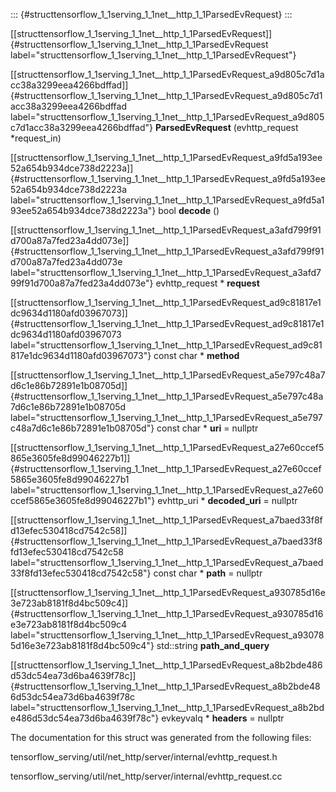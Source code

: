 ::: {#structtensorflow_1_1serving_1_1net__http_1_1ParsedEvRequest}
:::

[\[structtensorflow\_1\_1serving\_1\_1net\_\_http\_1\_1ParsedEvRequest\]]{#structtensorflow_1_1serving_1_1net__http_1_1ParsedEvRequest
label="structtensorflow_1_1serving_1_1net__http_1_1ParsedEvRequest"}

[\[structtensorflow\_1\_1serving\_1\_1net\_\_http\_1\_1ParsedEvRequest\_a9d805c7d1acc38a3299eea4266bdffad\]]{#structtensorflow_1_1serving_1_1net__http_1_1ParsedEvRequest_a9d805c7d1acc38a3299eea4266bdffad
label="structtensorflow_1_1serving_1_1net__http_1_1ParsedEvRequest_a9d805c7d1acc38a3299eea4266bdffad"}
**ParsedEvRequest** (evhttp\_request $\ast$request\_in)

[\[structtensorflow\_1\_1serving\_1\_1net\_\_http\_1\_1ParsedEvRequest\_a9fd5a193ee52a654b934dce738d2223a\]]{#structtensorflow_1_1serving_1_1net__http_1_1ParsedEvRequest_a9fd5a193ee52a654b934dce738d2223a
label="structtensorflow_1_1serving_1_1net__http_1_1ParsedEvRequest_a9fd5a193ee52a654b934dce738d2223a"}
bool **decode** ()

[\[structtensorflow\_1\_1serving\_1\_1net\_\_http\_1\_1ParsedEvRequest\_a3afd799f91d700a87a7fed23a4dd073e\]]{#structtensorflow_1_1serving_1_1net__http_1_1ParsedEvRequest_a3afd799f91d700a87a7fed23a4dd073e
label="structtensorflow_1_1serving_1_1net__http_1_1ParsedEvRequest_a3afd799f91d700a87a7fed23a4dd073e"}
evhttp\_request $\ast$ **request**

[\[structtensorflow\_1\_1serving\_1\_1net\_\_http\_1\_1ParsedEvRequest\_ad9c81817e1dc9634d1180afd03967073\]]{#structtensorflow_1_1serving_1_1net__http_1_1ParsedEvRequest_ad9c81817e1dc9634d1180afd03967073
label="structtensorflow_1_1serving_1_1net__http_1_1ParsedEvRequest_ad9c81817e1dc9634d1180afd03967073"}
const char $\ast$ **method**

[\[structtensorflow\_1\_1serving\_1\_1net\_\_http\_1\_1ParsedEvRequest\_a5e797c48a7d6c1e86b72891e1b08705d\]]{#structtensorflow_1_1serving_1_1net__http_1_1ParsedEvRequest_a5e797c48a7d6c1e86b72891e1b08705d
label="structtensorflow_1_1serving_1_1net__http_1_1ParsedEvRequest_a5e797c48a7d6c1e86b72891e1b08705d"}
const char $\ast$ **uri** = nullptr

[\[structtensorflow\_1\_1serving\_1\_1net\_\_http\_1\_1ParsedEvRequest\_a27e60ccef5865e3605fe8d99046227b1\]]{#structtensorflow_1_1serving_1_1net__http_1_1ParsedEvRequest_a27e60ccef5865e3605fe8d99046227b1
label="structtensorflow_1_1serving_1_1net__http_1_1ParsedEvRequest_a27e60ccef5865e3605fe8d99046227b1"}
evhttp\_uri $\ast$ **decoded\_uri** = nullptr

[\[structtensorflow\_1\_1serving\_1\_1net\_\_http\_1\_1ParsedEvRequest\_a7baed33f8fd13efec530418cd7542c58\]]{#structtensorflow_1_1serving_1_1net__http_1_1ParsedEvRequest_a7baed33f8fd13efec530418cd7542c58
label="structtensorflow_1_1serving_1_1net__http_1_1ParsedEvRequest_a7baed33f8fd13efec530418cd7542c58"}
const char $\ast$ **path** = nullptr

[\[structtensorflow\_1\_1serving\_1\_1net\_\_http\_1\_1ParsedEvRequest\_a930785d16e3e723ab8181f8d4bc509c4\]]{#structtensorflow_1_1serving_1_1net__http_1_1ParsedEvRequest_a930785d16e3e723ab8181f8d4bc509c4
label="structtensorflow_1_1serving_1_1net__http_1_1ParsedEvRequest_a930785d16e3e723ab8181f8d4bc509c4"}
std::string **path\_and\_query**

[\[structtensorflow\_1\_1serving\_1\_1net\_\_http\_1\_1ParsedEvRequest\_a8b2bde486d53dc54ea73d6ba4639f78c\]]{#structtensorflow_1_1serving_1_1net__http_1_1ParsedEvRequest_a8b2bde486d53dc54ea73d6ba4639f78c
label="structtensorflow_1_1serving_1_1net__http_1_1ParsedEvRequest_a8b2bde486d53dc54ea73d6ba4639f78c"}
evkeyvalq $\ast$ **headers** = nullptr

The documentation for this struct was generated from the following
files:

tensorflow\_serving/util/net\_http/server/internal/evhttp\_request.h

tensorflow\_serving/util/net\_http/server/internal/evhttp\_request.cc
